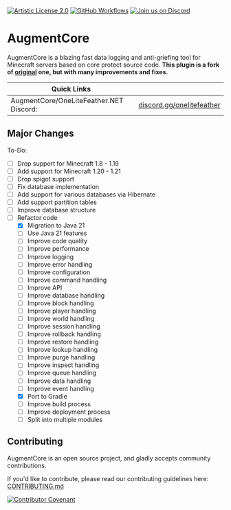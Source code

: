 [![Artistic License 2.0](https://img.shields.io/github/license/PlayPro/CoreProtect?&logo=github)](LICENSE)
[![GitHub Workflows](https://github.com/TheMeinerLP/AugmentCore/actions/workflows/build.yml/badge.svg)](https://github.com/TheMeinerLP/AugmentCore/actions)
[![Join us on Discord](https://img.shields.io/discord/752527676903784518.svg?label=&logo=discord&logoColor=ffffff&color=7389D8&labelColor=6A7EC2)](https://discord.gg/onelitefeather)

AugmentCore
===========

AugmentCore is a blazing fast data logging and anti-griefing tool for Minecraft servers based on core protect source code.
**This plugin is a fork of [original](https://github.com/PlayPro/CoreProtect/) one, but with many improvements and fixes.**


| Quick Links                             |                                                                |
|-----------------------------------------|----------------------------------------------------------------|
| AugmentCore/OneLiteFeather.NET Discord: | [discord.gg/onelitefeather](https://discord.gg/onelitefeather)     |

Major Changes
------
To-Do:
- [ ] Drop support for Minecraft 1.8 - 1.19
- [ ] Add support for Minecraft 1.20 - 1.21
- [ ] Drop spigot support
- [ ] Fix database implementation
- [ ] Add support for various databases via Hibernate
- [ ] Add support partition tables
- [ ] Improve database structure
- [ ] Refactor code
  - [X] Migration to Java 21
  - [ ] Use Java 21 features
  - [ ] Improve code quality
  - [ ] Improve performance
  - [ ] Improve logging
  - [ ] Improve error handling
  - [ ] Improve configuration
  - [ ] Improve command handling
  - [ ] Improve API
  - [ ] Improve database handling
  - [ ] Improve block handling
  - [ ] Improve player handling
  - [ ] Improve world handling
  - [ ] Improve session handling
  - [ ] Improve rollback handling
  - [ ] Improve restore handling
  - [ ] Improve lookup handling
  - [ ] Improve purge handling
  - [ ] Improve inspect handling
  - [ ] Improve queue handling
  - [ ] Improve data handling
  - [ ] Improve event handling
  - [X] Port to Gradle
  - [ ] Improve build process
  - [ ] Improve deployment process
  - [ ] Split into multiple modules

Contributing
------
AugmentCore is an open source project, and gladly accepts community contributions.

If you'd like to contribute, please read our contributing guidelines here: [CONTRIBUTING.md](CONTRIBUTING.md)

[![Contributor Covenant](https://img.shields.io/badge/Contributor%20Covenant-2.0-4baaaa.svg)](CONTRIBUTING.md#code-of-conduct) 